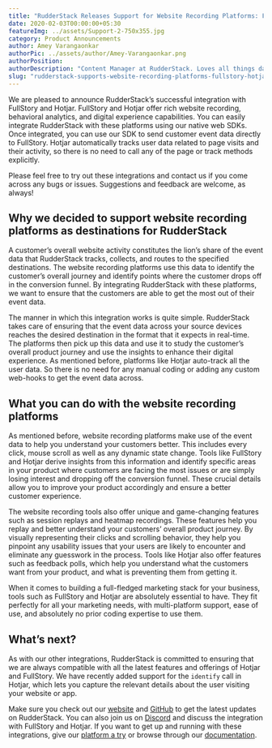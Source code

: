 ```yaml
---
title: "RudderStack Releases Support for Website Recording Platforms: FullStory and Hotjar"
date: 2020-02-03T00:00:00+05:30
featureImg: ../assets/Support-2-750x355.jpg
category: Product Announcements
author: Amey Varangaonkar
authorPic: ../assets/author/Amey-Varangaonkar.png
authorPosition: 
authorDescription: "Content Manager at RudderStack. Loves all things data. Manchester United, music, and sci-fi fan, among other things."
slug: "rudderstack-supports-website-recording-platforms-fullstory-hotjar"
---
```

We are pleased to announce RudderStack’s successful integration with FullStory and Hotjar. FullStory and Hotjar offer rich website recording, behavioral analytics, and digital experience capabilities. You can easily integrate RudderStack with these platforms using our native web SDKs. Once integrated, you can use our SDK to send customer event data directly to FullStory. Hotjar automatically tracks user data related to page visits and their activity, so there is no need to call any of the page or track methods explicitly.  

Please feel free to try out these integrations and contact us if you come across any bugs or issues. Suggestions and feedback are welcome, as always!  

**Why we decided to support website recording platforms as destinations for RudderStack**
-----------------------------------------------------------------------------------------

A customer’s overall website activity constitutes the lion’s share of the event data that RudderStack tracks, collects, and routes to the specified destinations. The website recording platforms use this data to identify the customer’s overall journey and identify points where the customer drops off in the conversion funnel. By integrating RudderStack with these platforms, we want to ensure that the customers are able to get the most out of their event data.  

The manner in which this integration works is quite simple. RudderStack takes care of ensuring that the event data across your source devices reaches the desired destination in the format that it expects in real-time. The platforms then pick up this data and use it to study the customer’s overall product journey and use the insights to enhance their digital experience. As mentioned before, platforms like Hotjar auto-track all the user data. So there is no need for any manual coding or adding any custom web-hooks to get the event data across.  

**What you can do with the website recording platforms**
--------------------------------------------------------

As mentioned before, website recording platforms make use of the event data to help you understand your customers better. This includes every click, mouse scroll as well as any dynamic state change. Tools like FullStory and Hotjar derive insights from this information and identify specific areas in your product where customers are facing the most issues or are simply losing interest and dropping off the conversion funnel. These crucial details allow you to improve your product accordingly and ensure a better customer experience.  

The website recording tools also offer unique and game-changing features such as session replays and heatmap recordings. These features help you replay and better understand your customers’ overall product journey. By visually representing their clicks and scrolling behavior, they help you pinpoint any usability issues that your users are likely to encounter and eliminate any guesswork in the process. Tools like Hotjar also offer features such as feedback polls, which help you understand what the customers want from your product, and what is preventing them from getting it.  

When it comes to building a full-fledged marketing stack for your business, tools such as FullStory and Hotjar are absolutely essential to have. They fit perfectly for all your marketing needs, with multi-platform support, ease of use, and absolutely no prior coding expertise to use them.  

**What’s next?**
----------------

As with our other integrations, RudderStack is committed to ensuring that we are always compatible with all the latest features and offerings of Hotjar and FullStory. We have recently added support for the `identify` call in Hotjar, which lets you capture the relevant details about the user visiting your website or app.  

Make sure you check out our [website](https://rudderstack.com/) and [GitHub](https://github.com/rudderlabs/rudder-server) to get the latest updates on RudderStack. You can also join us on [Discord](https://discordapp.com/invite/xNEdEGw) and discuss the integration with FullStory and Hotjar. If you want to get up and running with these integrations, give our [platform a try](https://app.rudderlabs.com/signup) or browse through our [documentation](https://docs.rudderstack.com/destinations).